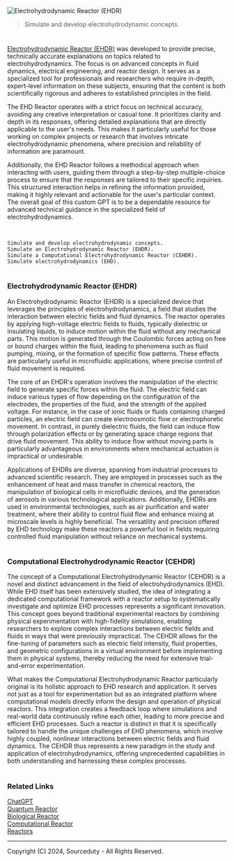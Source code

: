![Electrohydrodynamic Reactor (EHDR)](https://github.com/user-attachments/assets/3688ae1b-2255-475d-8ede-bdea8ff93324)

> Simulate and develop electrohydrodynamic concepts.

#

[Electrohydrodynamic Reactor (EHDR)](https://chatgpt.com/g/g-55I1aDRbG-electrohydrodynamic-reactor-ehd-reactor) was developed to provide precise, technically accurate explanations on topics related to electrohydrodynamics. The focus is on advanced concepts in fluid dynamics, electrical engineering, and reactor design. It serves as a specialized tool for professionals and researchers who require in-depth, expert-level information on these subjects, ensuring that the content is both scientifically rigorous and adheres to established principles in the field.

The EHD Reactor operates with a strict focus on technical accuracy, avoiding any creative interpretation or casual tone. It prioritizes clarity and depth in its responses, offering detailed explanations that are directly applicable to the user's needs. This makes it particularly useful for those working on complex projects or research that involves intricate electrohydrodynamic phenomena, where precision and reliability of information are paramount.

Additionally, the EHD Reactor follows a methodical approach when interacting with users, guiding them through a step-by-step multiple-choice process to ensure that the responses are tailored to their specific inquiries. This structured interaction helps in refining the information provided, making it highly relevant and actionable for the user's particular context. The overall goal of this custom GPT is to be a dependable resource for advanced technical guidance in the specialized field of electrohydrodynamics.

<br>

```
Simulate and develop electrohydrodynamic concepts.
Simulate an Electrohydrodynamic Reactor (EHDR).
Simulate a Computational Electrohydrodynamic Reactor (CEHDR).
Simulate electrohydrodynamics (EHD).
```

#
### Electrohydrodynamic Reactor (EHDR)

An Electrohydrodynamic Reactor (EHDR) is a specialized device that leverages the principles of electrohydrodynamics, a field that studies the interaction between electric fields and fluid dynamics. The reactor operates by applying high-voltage electric fields to fluids, typically dielectric or insulating liquids, to induce motion within the fluid without any mechanical parts. This motion is generated through the Coulombic forces acting on free or bound charges within the fluid, leading to phenomena such as fluid pumping, mixing, or the formation of specific flow patterns. These effects are particularly useful in microfluidic applications, where precise control of fluid movement is required.

The core of an EHDR's operation involves the manipulation of the electric field to generate specific forces within the fluid. The electric field can induce various types of flow depending on the configuration of the electrodes, the properties of the fluid, and the strength of the applied voltage. For instance, in the case of ionic fluids or fluids containing charged particles, an electric field can create electroosmotic flow or electrophoretic movement. In contrast, in purely dielectric fluids, the field can induce flow through polarization effects or by generating space charge regions that drive fluid movement. This ability to induce flow without moving parts is particularly advantageous in environments where mechanical actuation is impractical or undesirable.

Applications of EHDRs are diverse, spanning from industrial processes to advanced scientific research. They are employed in processes such as the enhancement of heat and mass transfer in chemical reactors, the manipulation of biological cells in microfluidic devices, and the generation of aerosols in various technological applications. Additionally, EHDRs are used in environmental technologies, such as air purification and water treatment, where their ability to control fluid flow and enhance mixing at microscale levels is highly beneficial. The versatility and precision offered by EHD technology make these reactors a powerful tool in fields requiring controlled fluid manipulation without reliance on mechanical systems.

#
### Computational Electrohydrodynamic Reactor (CEHDR)

The concept of a Computational Electrohydrodynamic Reactor (CEHDR) is a novel and distinct advancement in the field of electrohydrodynamics (EHD). While EHD itself has been extensively studied, the idea of integrating a dedicated computational framework with a reactor setup to systematically investigate and optimize EHD processes represents a significant innovation. This concept goes beyond traditional experimental reactors by combining physical experimentation with high-fidelity simulations, enabling researchers to explore complex interactions between electric fields and fluids in ways that were previously impractical. The CEHDR allows for the fine-tuning of parameters such as electric field intensity, fluid properties, and geometric configurations in a virtual environment before implementing them in physical systems, thereby reducing the need for extensive trial-and-error experimentation.

What makes the Computational Electrohydrodynamic Reactor particularly original is its holistic approach to EHD research and application. It serves not just as a tool for experimentation but as an integrated platform where computational models directly inform the design and operation of physical reactors. This integration creates a feedback loop where simulations and real-world data continuously refine each other, leading to more precise and efficient EHD processes. Such a reactor is distinct in that it is specifically tailored to handle the unique challenges of EHD phenomena, which involve highly coupled, nonlinear interactions between electric fields and fluid dynamics. The CEHDR thus represents a new paradigm in the study and application of electrohydrodynamics, offering unprecedented capabilities in both understanding and harnessing these complex processes.

#
### Related Links

[ChatGPT](https://github.com/sourceduty/ChatGPT)
<br>
[Quantum Reactor](https://github.com/sourceduty/Quantum_Reactor)
<br>
[Biological Reactor](https://github.com/sourceduty/Biological_Reactor)
<br>
[Computational Reactor](https://github.com/sourceduty/Computational_Reactor)
<br>
[Reactors](https://github.com/sourceduty/Reactors)

***
Copyright (C) 2024, Sourceduty - All Rights Reserved.
